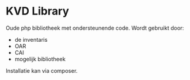 KVD Library
===========

Oude php bibliotheek met ondersteunende code. Wordt gebruikt door:
 * de inventaris
 * OAR
 * CAI
 * mogelijk bibliotheek

Installatie kan via composer.

